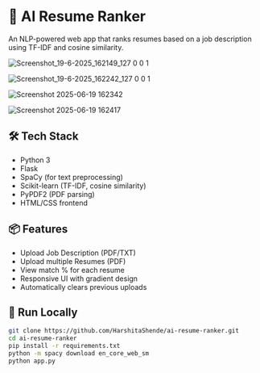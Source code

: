 # 🤖 AI Resume Ranker
An NLP-powered web app that ranks resumes based on a job description using TF-IDF and cosine similarity.

![Screenshot_19-6-2025_162149_127 0 0 1](https://github.com/user-attachments/assets/a0cb7325-cb3d-4887-aa35-73ea906d2f98)

![Screenshot_19-6-2025_162242_127 0 0 1](https://github.com/user-attachments/assets/584e9e83-c01e-4a37-8d1d-11d90c2ce260)


![Screenshot 2025-06-19 162342](https://github.com/user-attachments/assets/59d3f354-6b9c-4499-95d6-a958707149df)

![Screenshot 2025-06-19 162417](https://github.com/user-attachments/assets/7e26aafe-bbd5-46a8-b22c-86d6284d0011)


## 🛠 Tech Stack
- Python 3
- Flask
- SpaCy (for text preprocessing)
- Scikit-learn (TF-IDF, cosine similarity)
- PyPDF2 (PDF parsing)
- HTML/CSS frontend

## 📦 Features
- Upload Job Description (PDF/TXT)
- Upload multiple Resumes (PDF)
- View match % for each resume
- Responsive UI with gradient design
- Automatically clears previous uploads

## 🚀 Run Locally

```bash
git clone https://github.com/HarshitaShende/ai-resume-ranker.git
cd ai-resume-ranker
pip install -r requirements.txt
python -m spacy download en_core_web_sm
python app.py
